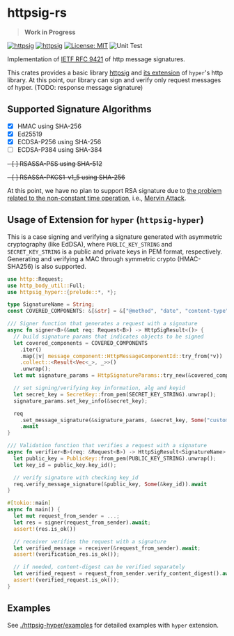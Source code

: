 # httpsig-rs

> **Work in Progress**

[![httpsig](https://img.shields.io/crates/v/httpsig.svg)](https://crates.io/crates/httpsig)
[![httpsig](https://docs.rs/httpsig/badge.svg)](https://docs.rs/httpsig)
[![License: MIT](https://img.shields.io/badge/License-MIT-blue.svg)](LICENSE)
![Unit Test](https://github.com/junkurihara/httpsig-rs/actions/workflows/ci.yml/badge.svg)

Implementation of [IETF RFC 9421](https://datatracker.ietf.org/doc/html/rfc9421) of http message signatures.

This crates provides a basic library [httpsig](./httpsig) and [its extension](./httpsig-hyper/) of `hyper`'s http library. At this point, our library can sign and verify only request messages of hyper. (TODO: response message signature)

## Supported Signature Algorithms

- [x] HMAC using SHA-256
- [x] Ed25519
- [x] ECDSA-P256 using SHA-256
- [ ] ECDSA-P384 using SHA-384

~~- [ ] RSASSA-PSS using SHA-512~~

~~- [ ] RSASSA-PKCS1-v1_5 using SHA-256~~

At this point, we have no plan to support RSA signature due to [the problem related to the non-constant time operation](https://github.com/RustCrypto/RSA/issues/19), i.e., [Mervin Attack](https://people.redhat.com/~hkario/marvin/).

## Usage of Extension for `hyper` (`httpsig-hyper`)

This is a case signing and verifying a signature generated with asymmetric cryptography (like EdDSA), where `PUBLIC_KEY_STRING` and `SECRET_KEY_STRING` is a public and private keys in PEM format, respectively. Generating and verifying a MAC through symmetric crypto (HMAC-SHA256) is also supported.

```rust
use http::Request;
use http_body_util::Full;
use httpsig_hyper::{prelude::*, *};

type SignatureName = String;
const COVERED_COMPONENTS: &[&str] = &["@method", "date", "content-type", "content-digest"];

/// Signer function that generates a request with a signature
async fn signer<B>(&mut req: Request<B>) -> HttpSigResult<()> {
  // build signature params that indicates objects to be signed
  let covered_components = COVERED_COMPONENTS
    .iter()
    .map(|v| message_component::HttpMessageComponentId::try_from(*v))
    .collect::<Result<Vec<_>, _>>()
    .unwrap();
  let mut signature_params = HttpSignatureParams::try_new(&covered_components).unwrap();

  // set signing/verifying key information, alg and keyid
  let secret_key = SecretKey::from_pem(SECRET_KEY_STRING).unwrap();
  signature_params.set_key_info(&secret_key);

  req
    .set_message_signature(&signature_params, &secret_key, Some("custom_sig_name"))
    .await
}

/// Validation function that verifies a request with a signature
async fn verifier<B>(req: &Request<B>) -> HttpSigResult<SignatureName> {
  let public_key = PublicKey::from_pem(PUBLIC_KEY_STRING).unwrap();
  let key_id = public_key.key_id();

  // verify signature with checking key_id
  req.verify_message_signature(&public_key, Some(&key_id)).await
}

#[tokio::main]
async fn main() {
  let mut request_from_sender = ...;
  let res = signer(request_from_sender).await;
  assert!(res.is_ok())

  // receiver verifies the request with a signature
  let verified_message = receiver(&request_from_sender).await;
  assert!(verification_res.is_ok());

  // if needed, content-digest can be verified separately
  let verified_request = request_from_sender.verify_content_digest().await;
  assert!(verified_request.is_ok());
}

```

## Examples

See [./httpsig-hyper/examples](./httpsig-hyper/examples/) for detailed examples with `hyper` extension.
